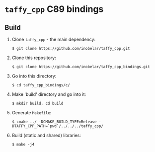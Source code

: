 # `taffy_cpp` C89 bindings

## Build

1. Clone `taffy_cpp` - the main dependency:
   ```shell
   $ git clone https://github.com/inobelar/taffy_cpp.git
   ```
2. Clone this repository:
   ```shell
   $ git clone https://github.com/inobelar/taffy_cpp_bindings.git
   ```
3. Go into this directory:
   ```shell
   $ cd taffy_cpp_bindings/c/
   ```
4. Make 'build' directory and go into it:
   ```shell
   $ mkdir build; cd build
   ```
5. Generate `Makefile`:
   ```shell
   $ cmake ../ -DCMAKE_BUILD_TYPE=Release -DTAFFY_CPP_PATH=`pwd`/../../../taffy_cpp/
   ```
6. Build (static and shared) libraries:
    ```shell
    $ make -j4
    ``` 
